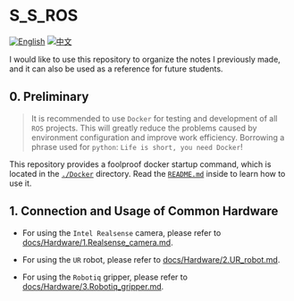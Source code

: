 # S_S_ROS

[![English](https://img.shields.io/badge/README-English-blue)](README_en.md)
[![中文](https://img.shields.io/badge/README-中文-orange)](README.md)

I would like to use this repository to organize the notes I previously made, and it can also be used as a reference for future students.

## 0. Preliminary
> It is recommended to use `Docker` for testing and development of all `ROS` projects. This will greatly reduce the problems caused by environment configuration and improve work efficiency. Borrowing a phrase used for `python`:
> `Life is short, you need Docker`!

This repository provides a foolproof docker startup command, which is located in the [`./Docker`](Docker) directory. Read the [`README.md`](Docker/README.md) inside to learn how to use it.

## 1. Connection and Usage of Common Hardware

- For using the `Intel Realsense` camera, please refer to [docs/Hardware/1.Realsense_camera.md](docs/Hardware/1.Realsense_camera.md).

- For using the `UR` robot, please refer to [docs/Hardware/2.UR_robot.md](docs/Hardware/2.UR_robot.md).

- For using the `Robotiq` gripper, please refer to [docs/Hardware/3.Robotiq_gripper.md](docs/Hardware/3.Robotiq_gripper.md).